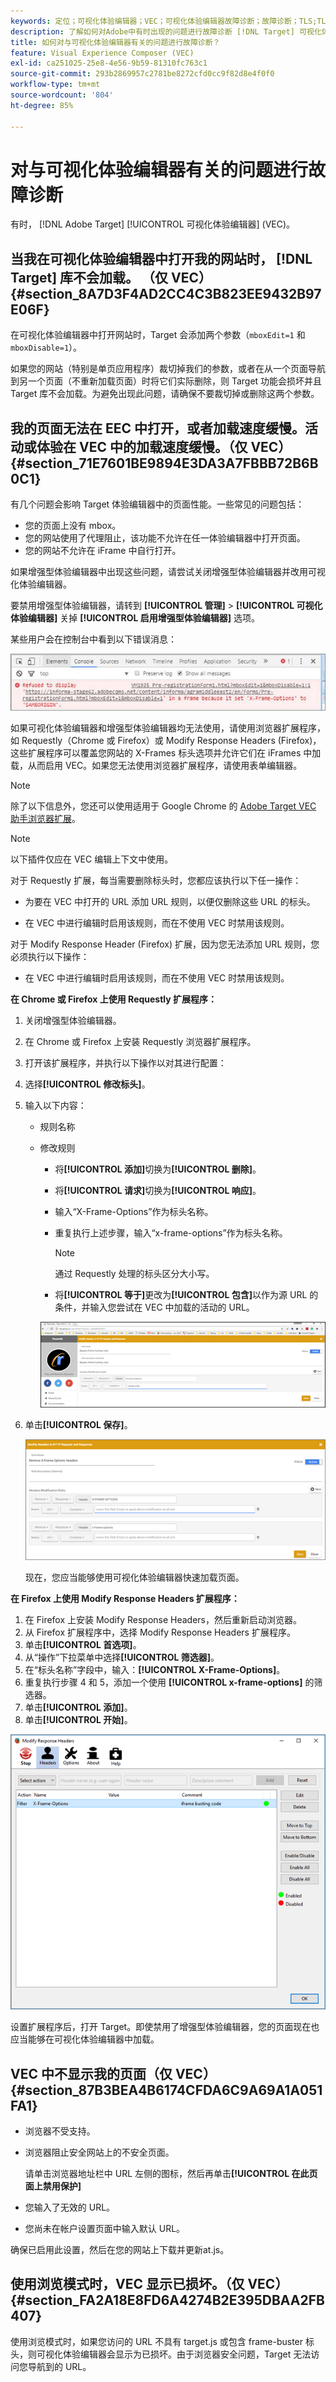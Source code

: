 ```yaml
---
keywords: 定位；可视化体验编辑器；VEC；可视化体验编辑器故障诊断；故障诊断；TLS;TLS 1.2
description: 了解如何对Adobe中有时出现的问题进行故障诊断 [!DNL Target] 可视化体验编辑器(VEC)。
title: 如何对与可视化体验编辑器有关的问题进行故障诊断？
feature: Visual Experience Composer (VEC)
exl-id: ca251025-25e8-4e56-9b59-81310fc763c1
source-git-commit: 293b2869957c2781be8272cfd0cc9f82d8e4f0f0
workflow-type: tm+mt
source-wordcount: '804'
ht-degree: 85%

---
```


# 对与可视化体验编辑器有关的问题进行故障诊断

有时， [!DNL Adobe Target] [!UICONTROL 可视化体验编辑器] (VEC)。

## 当我在可视化体验编辑器中打开我的网站时， [!DNL Target] 库不会加载。 （仅 VEC） {#section_8A7D3F4AD2CC4C3B823EE9432B97E06F}

在可视化体验编辑器中打开网站时，Target 会添加两个参数（`mboxEdit=1` 和 `mboxDisable=1`）。

如果您的网站（特别是单页应用程序）裁切掉我们的参数，或者在从一个页面导航到另一个页面（不重新加载页面）时将它们实际删除，则 Target 功能会损坏并且 Target 库不会加载。为避免出现此问题，请确保不要裁切掉或删除这两个参数。

## 我的页面无法在 EEC 中打开，或者加载速度缓慢。活动或体验在 VEC 中的加载速度缓慢。（仅 VEC） {#section_71E7601BE9894E3DA3A7FBBB72B6B0C1}

有几个问题会影响 Target 体验编辑器中的页面性能。一些常见的问题包括：

* 您的页面上没有 mbox。
* 您的网站使用了代理阻止，该功能不允许在任一体验编辑器中打开页面。
* 您的网站不允许在 iFrame 中自行打开。

如果增强型体验编辑器中出现这些问题，请尝试关闭增强型体验编辑器并改用可视化体验编辑器。

要禁用增强型体验编辑器，请转到 **[!UICONTROL 管理]** > **[!UICONTROL 可视化体验编辑器]** 关掉 **[!UICONTROL 启用增强型体验编辑器]** 选项。

某些用户会在控制台中看到以下错误消息：

![控制台错误消息](/help/main/c-experiences/c-visual-experience-composer/r-troubleshoot-composer/assets/console_error_message.jpg)

如果可视化体验编辑器和增强型体验编辑器均无法使用，请使用浏览器扩展程序，如 Requestly（Chrome 或 Firefox）或 Modify Response Headers (Firefox)，这些扩展程序可以覆盖您网站的 X-Frames 标头选项并允许它们在 iFrames 中加载，从而启用 VEC。如果您无法使用浏览器扩展程序，请使用表单编辑器。

>[!NOTE]
>
>除了以下信息外，您还可以使用适用于 Google Chrome 的 [Adobe Target VEC 助手浏览器扩展](/help/main/c-experiences/c-visual-experience-composer/r-troubleshoot-composer/vec-helper-browser-extension.md)。


>[!NOTE]
>
>以下插件仅应在 VEC 编辑上下文中使用。
>
>对于 Requestly 扩展，每当需要删除标头时，您都应该执行以下任一操作：
>
>* 为要在 VEC 中打开的 URL 添加 URL 规则，以便仅删除这些 URL 的标头。
>
>* 在 VEC 中进行编辑时启用该规则，而在不使用 VEC 时禁用该规则。
>
>对于 Modify Response Header (Firefox) 扩展，因为您无法添加 URL 规则，您必须执行以下操作：
>
>* 在 VEC 中进行编辑时启用该规则，而在不使用 VEC 时禁用该规则。


**在 Chrome 或 Firefox 上使用 Requestly 扩展程序：**

1. 关闭增强型体验编辑器。
1. 在 Chrome 或 Firefox 上安装 Requestly 浏览器扩展程序。
1. 打开该扩展程序，并执行以下操作以对其进行配置：
1. 选择&#x200B;**[!UICONTROL 修改标头]**。
1. 输入以下内容：

   * 规则名称
   * 修改规则

      * 将&#x200B;**[!UICONTROL 添加]**&#x200B;切换为&#x200B;**[!UICONTROL 删除]**。
      * 将&#x200B;**[!UICONTROL 请求]**&#x200B;切换为&#x200B;**[!UICONTROL 响应]**。
      * 输入“X-Frame-Options”作为标头名称。
      * 重复执行上述步骤，输入“x-frame-options”作为标头名称。

         >[!NOTE]
         >
         >通过 Requestly 处理的标头区分大小写。

      * 将&#x200B;**[!UICONTROL 等于]**&#x200B;更改为&#x200B;**[!UICONTROL 包含]**&#x200B;以作为源 URL 的条件，并输入您尝试在 VEC 中加载的活动的 URL。

      ![chrome_extension图像](assets/chrome_extension.png)


1. 单击&#x200B;**[!UICONTROL 保存]**。

   ![请求图像](assets/requestly.png)

   现在，您应当能够使用可视化体验编辑器快速加载页面。

**在 Firefox 上使用 Modify Response Headers 扩展程序：**

1. 在 Firefox 上安装 Modify Response Headers，然后重新启动浏览器。
1. 从 Firefox 扩展程序中，选择 Modify Response Headers 扩展程序。
1. 单击&#x200B;**[!UICONTROL 首选项]**。
1. 从“操作”下拉菜单中选择&#x200B;**[!UICONTROL 筛选器]**。
1. 在“标头名称”字段中，输入：**[!UICONTROL X-Frame-Options]**。
1. 重复执行步骤 4 和 5，添加一个使用 **[!UICONTROL x-frame-options]** 的筛选器。
1. 单击&#x200B;**[!UICONTROL 添加]**。
1. 单击&#x200B;**[!UICONTROL 开始]**。

![firefox_extension图像](assets/firefox_extension.png)

设置扩展程序后，打开 Target。即使禁用了增强型体验编辑器，您的页面现在也应当能够在可视化体验编辑器中加载。

## VEC 中不显示我的页面（仅 VEC） {#section_87B3BEA4B6174CFDA6C9A69A1A051FA1}

* 浏览器不受支持。
* 浏览器阻止安全网站上的不安全页面。

   请单击浏览器地址栏中 URL 左侧的图标，然后再单击&#x200B;**[!UICONTROL 在此页面上禁用保护]**
* 您输入了无效的 URL。
* 您尚未在帐户设置页面中输入默认 URL。

确保已启用此设置，然后在您的网站上下载并更新at.js。

## 使用浏览模式时，VEC 显示已损坏。（仅 VEC） {#section_FA2A18E8FD6A4274B2E395DBAA2FB407}

使用浏览模式时，如果您访问的 URL 不具有 target.js 或包含 frame-buster 标头，则可视化体验编辑器会显示为已损坏。由于浏览器安全问题，Target 无法访问您导航到的 URL。
